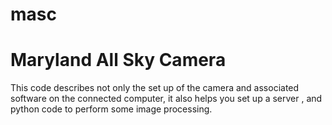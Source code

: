# masc
Maryland All Sky Camera
=======================

This code describes not only the set up of the camera and associated software on the connected computer, it also helps you set up a server , and python code to perform some image processing.
